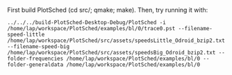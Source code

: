 First build PlotSched (cd src/; qmake; make). Then, try running it with:

	../../../build-PlotSched-Desktop-Debug/PlotSched -i /home/lap/workspace/PlotSched/examples/bl/0/trace0.pst --filename-speed-little /home/lap/workspace/PlotSched/src/assets/speedsLittle_Odroid_bzip2.txt --filename-speed-big /home/lap/workspace/PlotSched/src/assets/speedsBig_Odroid_bzip2.txt --folder-frequencies /home/lap/workspace/PlotSched/examples/bl/0 --folder-generaldata /home/lap/workspace/PlotSched/examples/bl/0

	